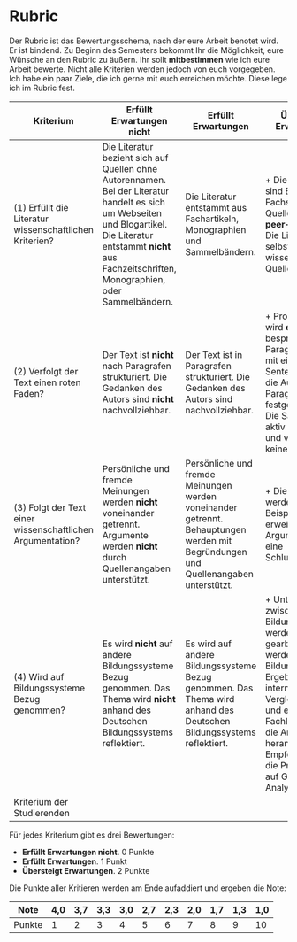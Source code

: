 # Rubric

Der Rubric ist das Bewertungsschema, nach der eure Arbeit benotet wird. Er ist bindend. Zu Beginn des Semesters bekommt Ihr die Möglichkeit, eure Wünsche an den Rubric zu äußern. Ihr sollt **mitbestimmen** wie ich eure Arbeit bewerte. Nicht alle Kriterien werden jedoch von euch vorgegeben. Ich habe ein paar Ziele, die ich gerne mit euch erreichen möchte. Diese lege ich im Rubric fest.

| Kriterium	    |  Erfüllt Erwartungen nicht |  Erfüllt Erwartungen	| Übersteigt Erwartungen | 
| ------------- |---------------------    | -----                 | --- |
| (1) Erfüllt die Literatur wissenschaftlichen Kriterien? |  Die Literatur bezieht sich auf Quellen ohne Autorennamen. Bei der Literatur handelt es sich um Webseiten und Blogartikel. Die Literatur entstammt **nicht** aus Fachzeitschriften, Monographien, oder Sammelbändern.  	|  Die Literatur entstammt aus Fachartikeln, Monographien und Sammelbändern.  | + Die Autoren sind Experten des Fachs. Die Quellen sind **peer-reviewed**. Die Literatur selbst zitiert wissenschaftliche Quellen.|
| (2) Verfolgt der Text einen roten Faden? | Der Text ist **nicht** nach Paragrafen strukturiert. Die Gedanken des Autors sind **nicht** nachvollziehbar.  	| Der Text ist in Paragrafen strukturiert. Die Gedanken des Autors sind nachvollziehbar.  | + Pro Paragraf wird **ein** Gedanke besprochen. Der Paragraf beginnt mit einen Topic Sentence, in dem die Aussage des Paragrafen festgehalten ist. Die Sätze sind im aktiv geschrieben und verwenden keine Füllwörter.|
| (3) Folgt der Text einer wissenschaftlichen Argumentation? | Persönliche und fremde Meinungen  werden **nicht** voneinander getrennt. Argumente werden **nicht** durch Quellenangaben unterstützt.	|  Persönliche und fremde Meinungen werden voneinander getrennt. Behauptungen werden mit Begründungen und Quellenangaben unterstützt. | + Die Argumente werden durch Beispiele erweitert. Die Argumente haben eine Schlussfolgerung. |
| (4) Wird auf Bildungssysteme Bezug genommen? | Es wird **nicht** auf andere Bildungssysteme Bezug genommen. Das Thema wird **nicht** anhand des Deutschen Bildungssystems reflektiert.  | Es wird auf andere Bildungssysteme Bezug genommen. Das Thema wird anhand des Deutschen Bildungssystems reflektiert. | + Unterschiede zwischen den Bildungssystemen werden heraus gearbeitet. Es werden sowohl Bildungstheorien, Ergebnisse internationaler Vergleichsstudien und empirische Fachliteratur für die Analyse herangezogen. Empfehlungen für die Praxis werden auf Grundlage der Analyse gegeben.|
| Kriterium der Studierenden | | | |

Für jedes Kriterium gibt es drei Bewertungen:

* **Erfüllt Erwartungen nicht**. 0 Punkte
* **Erfüllt Erwartungen**. 1 Punkt
* **Übersteigt Erwartungen**. 2 Punkte

Die Punkte aller Kritieren werden am Ende aufaddiert und ergeben die Note:


|  Note 	|  4,0 	|  3,7 	|  3,3 	|  3,0 	|  2,7 	|  2,3 	|  2,0 	|  1,7 	|  1,3 	|  1,0 	|
|---	|---	|---	|---	|---	|---	|---	|---	|---	|---	|---	|
|   Punkte	|   1	|   2	|   3	|   4	|   5	|   6	|   7	|  8 	|   9	|   10	|


<!-- TODO Beispiel -->

<!-- http://www.library.vanderbilt.edu/peabody/tutorial_files/scholarlyfree/index.html -->
<!-- https://pioneersread.wordpress.com/2012/04/30/the-sources-are-strong-with-you-understanding-scholarly-papers-with-star-wars/ -->
<!-- https://pioneersread.wordpress.com/2011/08/31/5-ways-to-tell-if-the-article-is-scholarly-aka-peer-reviewed-aka-academic/ -->